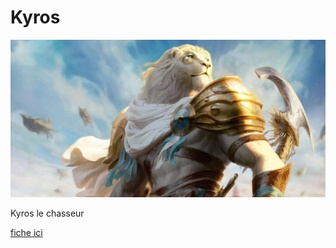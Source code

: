 # Kyros

![kyros](../images/kyros.jpg)



Kyros le chasseur

[fiche ici](https://www.dndbeyond.com/characters/73884397)